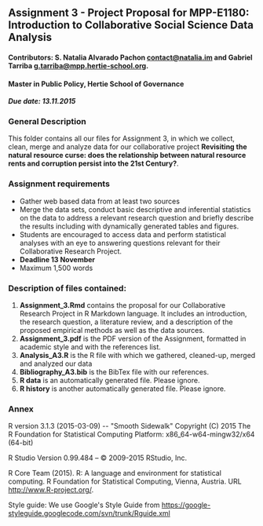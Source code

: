 ## Assignment 3 - Project Proposal for MPP-E1180: Introduction to Collaborative Social Science Data Analysis
#### Contributors: S. Natalia Alvarado Pachon <a href="mailto:contact@natalia.im">contact@natalia.im</a> and Gabriel Tarriba <a href="g.tarriba@mpp.hertie-school.org">g.tarriba@mpp.hertie-school.org</a>.
#### Master in Public Policy, Hertie School of Governance

***Due date: 13.11.2015***

### General Description
This folder contains all our files for Assignment 3, in which we collect, clean, merge and analyze data for our collaborative project **Revisiting the natural resource curse: does the relationship between natural resource rents and corruption persist into the 21st Century?**. 

### Assignment requirements
- Gather web based data from at least two sources
- Merge the data sets, conduct basic descriptive and inferential statistics on the data to address a relevant research question
and briefly describe the results including with dynamically generated tables and figures. 
- Students are encouraged to access data and perform statistical analyses with an eye to answering 
questions relevant for their Collaborative Research Project. 
- **Deadline 13 November**
- Maximum 1,500 words

###  Description of files contained:

1. **Assignment_3.Rmd** contains the proposal for our Collaborative Research Project in R Markdown language. It includes an introduction, the research question, a literature review, and a description of the proposed empirical methods as well as the data sources.
2. **Assignment_3.pdf** is the PDF version of the Assignment, formatted in academic style and with the references list.
3. **Analysis_A3.R** is the R file with which we gathered, cleaned-up, merged and analyzed our data
3. **Bibliography_A3.bib** is the BibTex file with our references.
4. **R data** is an automatically generated file. Please ignore.
5. **R history** is another automatically generated file. Please ignore.
 
### Annex

R version 3.1.3 (2015-03-09) -- "Smooth Sidewalk" Copyright (C) 2015 The R Foundation for Statistical Computing Platform: x86_64-w64-mingw32/x64 (64-bit)

R Studio Version 0.99.484 – © 2009-2015 RStudio, Inc.

R Core Team (2015). R: A language and environment for statistical computing. R Foundation for Statistical Computing, Vienna, Austria. URL http://www.R-project.org/.

Style guide: We use Google's Style Guide from https://google-styleguide.googlecode.com/svn/trunk/Rguide.xml



